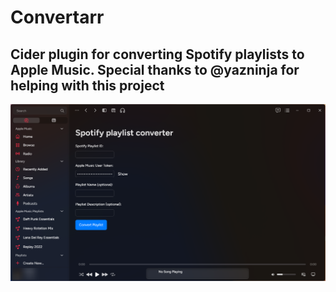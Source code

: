 # Convertarr

## Cider plugin for converting Spotify playlists to Apple Music. Special thanks to @yazninja for helping with this project

![](/src/static/image.png)
